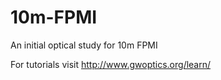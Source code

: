 # 10m-FPMI
An initial optical study for 10m FPMI

For tutorials visit http://www.gwoptics.org/learn/
